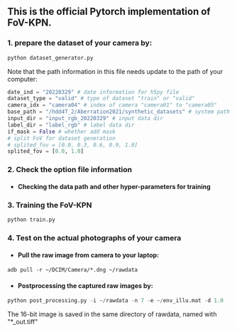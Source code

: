 
## This is the official Pytorch implementation of FoV-KPN.

### 1. prepare the dataset of your camera by:

```python
python dataset_generator.py
```

Note that the path information in this file needs update to the path of your computer:

```python
date_ind = "20220329" # date information for h5py file
dataset_type = "valid" # type of dataset "train" or "valid"
camera_idx = "camera04" # index of camera "camera01" to "camera05" 
base_path = "/hdd4T_2/Aberration2021/synthetic_datasets" # system path 
input_dir = "input_rgb_20220329" # input data dir
label_dir = "label_rgb" # label data dir
if_mask = False # whether add mask
# split FoV for dataset generation
# splited_fov = [0.0, 0.3, 0.6, 0.9, 1.0]
splited_fov = [0.0, 1.0]
```

### 2. Check the option file information

* #### Checking the data path and other hyper-parameters for training   

### 3. Training the FoV-KPN

```python
python train.py
```

### 4. Test on the actual photographs of your camera

* #### Pull the raw image from camera to your laptop:

```
adb pull -r ~/DCIM/Camera/*.dng ~/rawdata
```

* #### Postprocessing the captured raw images by:

```python
python post_processing.py -i ~/rawdata -n 7 -e ~/env_illu.mat -d 1.0
```

The 16-bit image is saved in the same directory of rawdata, named with "*_out.tiff"
